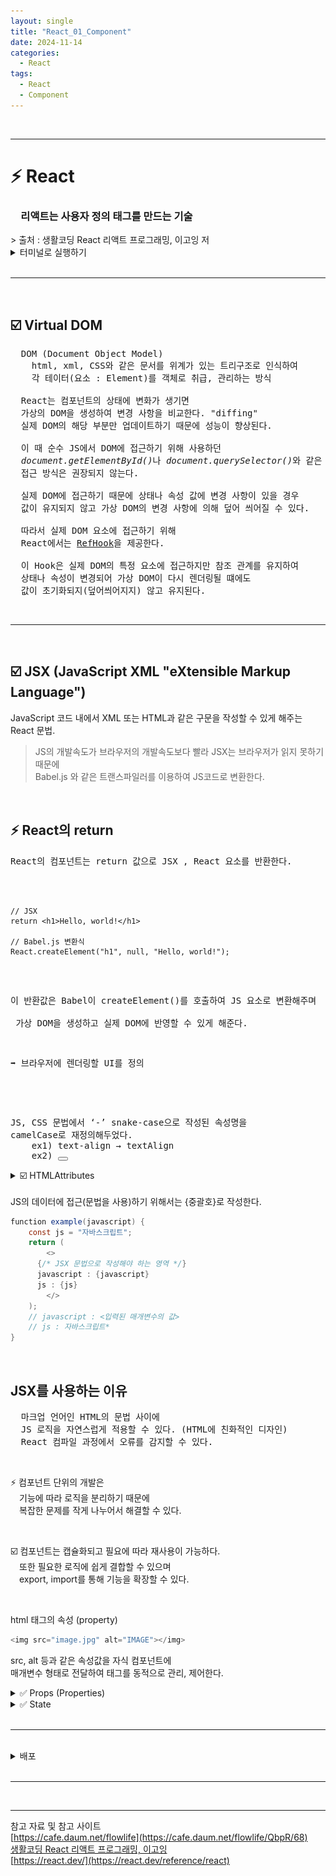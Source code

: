 ```yaml
---
layout: single
title: "React_01_Component"
date: 2024-11-14
categories:
  - React
tags:
  - React
  - Component
---
```


<br>

---

# ⚡️ React

<h3>&emsp;리액트는 사용자 정의 태그를 만드는 기술</h3>
> 출처 : 생활코딩 React 리액트 프로그래밍, 이고잉 저


<details>
<summary>터미널로 실행하기</summary>
<div markdown="1">
Node.js -> 플랫폼을 위해 설치 <br>
설치 주소 : [https://nodejs.org/en](https://nodejs.org/en)
</div>

프로젝트 생성 및 실행 
<pre><code>
// 프로젝트 폴더 생성
%> npx create-react-app 프로젝트명

// 실행 (실습용 서버로 실행 _ 포트번호 3000)
%> npm start 
// 위와 동일
%> npm run start 
</code></pre>

</details>

<br>
<hr>
<br>

## ☑️ Virtual DOM
<pre>
  DOM (Document Object Model)
    html, xml, CSS와 같은 문서를 위계가 있는 트리구조로 인식하여
    각 테이터(요소 : Element)를 객체로 취급, 관리하는 방식

  React는 컴포넌트의 상태에 변화가 생기면 
  가상의 DOM을 생성하여 변경 사항을 비교한다. "diffing"
  실제 DOM의 해당 부분만 업데이트하기 때문에 성능이 향상된다.

  이 때 순수 JS에서 DOM에 접근하기 위해 사용하던 
  <i>document.getElementById()</i>나 <i>document.querySelector()</i>와 같은
  접근 방식은 권장되지 않는다.

  실제 DOM에 접근하기 때문에 상태나 속성 값에 변경 사항이 있을 경우
  값이 유지되지 않고 가상 DOM의 변경 사항에 의해 덮어 씌어질 수 있다.

  따라서 실제 DOM 요소에 접근하기 위해
  React에서는 <a href="#RefHook">RefHook</a>을 제공한다.
  
  이 Hook은 실제 DOM의 특정 요소에 접근하지만 참조 관계를 유지하여 
  상태나 속성이 변경되어 가상 DOM이 다시 렌더링될 떄에도 
  값이 초기화되지(덮어씌어지지) 않고 유지된다.
</pre>

<br>
<hr>
<br>

## ☑️ JSX (JavaScript XML "eXtensible Markup Language")

JavaScript 코드 내에서 XML 또는 HTML과 같은 구문을 작성할 수 있게 해주는 React 문법. <br>
> JS의 개발속도가 브라우저의 개발속도보다 빨라 JSX는 브라우저가 읽지 못하기 때문에 <br>
Babel.js 와 같은 트랜스파일러를 이용하여 JS코드로 변환한다. <br>

<br>

## ⚡️ React의 return
<pre>
React의 컴포넌트는 return 값으로 JSX , React 요소를 반환한다. <br>

<pre class="highlight"><code>
// JSX
return &lt;h1&gt;Hello, world!&lt;/h1&gt;

// Babel.js 변환식
React.createElement("h1", null, "Hello, world!");
</code></pre>

이 반환값은 Babel이 createElement()를 호출하여 JS 요소로 변환해주며 <br>
가상 DOM을 생성하고 실제 DOM에 반영할 수 있게 해준다. <br>

➡️ 브라우저에 렌더링할 UI를 정의 <br>

</pre>

<br>

<pre>
JS, CSS 문법에서 ‘-’ snake-case으로 작성된 속성명을
camelCase로 재정의해두었다.
    ex1) text-align → textAlign
    ex2) <button onClick=””></button>
</pre>

<details>
<summary>☑️ HTMLAttributes</summary>
<li>기본 속성</li>
<div markdown="1">

```javascript
interface HTMLAttributes<T> extends AriaAttributes, DOMAttributes<T> {
  // React-specific Attributes
  defaultChecked?: boolean | undefined;
  defaultValue?: string | number | readonly string[] | undefined;
  suppressContentEditableWarning?: boolean | undefined;
  suppressHydrationWarning?: boolean | undefined;
  
  // Standard HTML Attributes
  accessKey?: string | undefined;
  autoCapitalize?: "off" | "none" | "on" | "sentences" | "words" | "characters" | undefined | (string & {});
  autoFocus?: boolean | undefined;
  className?: string | undefined;
  contentEditable?: Booleanish | "inherit" | "plaintext-only" | undefined;
  contextMenu?: string | undefined;
  dir?: string | undefined;
  draggable?: Booleanish | undefined;
  enterKeyHint?: "enter" | "done" | "go" | "next" | "previous" | "search" | "send" | undefined;
  hidden?: boolean | undefined;
  id?: string | undefined;
  lang?: string | undefined;
  nonce?: string | undefined;
  slot?: string | undefined;
  spellCheck?: Booleanish | undefined;
  style?: CSSProperties | undefined;
  tabIndex?: number | undefined;
  title?: string | undefined;
  translate?: "yes" | "no" | undefined;
  
  // Unknown
  radioGroup?: string | undefined; // <command>, <menuitem>
  
  // WAI-ARIA
  role?: AriaRole | undefined;
  
  // RDFa Attributes
  about?: string | undefined;
  content?: string | undefined;
  datatype?: string | undefined;
  inlist?: any;
  prefix?: string | undefined;
  property?: string | undefined;
  rel?: string | undefined;
  resource?: string | undefined;
  rev?: string | undefined;
  typeof?: string | undefined;
  vocab?: string | undefined;
  
  // Non-standard Attributes
  autoCorrect?: string | undefined;
  autoSave?: string | undefined;
  color?: string | undefined;
  itemProp?: string | undefined;
  itemScope?: boolean | undefined;
  itemType?: string | undefined;
  itemID?: string | undefined;
  itemRef?: string | undefined;
  results?: number | undefined;
  security?: string | undefined;
  unselectable?: "on" | "off" | undefined;
  
  // Living Standard
  /**
    * Hints at the type of data that might be entered by the user while editing the element or its contents
    * @see {@link https://html.spec.whatwg.org/multipage/interaction.html#input-modalities:-the-inputmode-attribute}
    */
  inputMode?: "none" | "text" | "tel" | "url" | "email" | "numeric" | "decimal" | "search" | undefined;
  /**
    * Specify that a standard HTML element should behave like a defined custom built-in element
    * @see {@link https://html.spec.whatwg.org/multipage/custom-elements.html#attr-is}
    */
  is?: string | undefined;
}
```
</div>
</details>

<br>
JS의 데이터에 접근(문법을 사용)하기 위해서는 {중괄호}로 작성한다.

```java
function example(javascript) {
	const js = "자바스크립트";
	return (
		<>
      {/* JSX 문법으로 작성해야 하는 영역 */}
      javascript : {javascript}
      js : {js}
		</>
	); 
	// javascript : <입력된 매개변수의 값>
	// js : 자바스크립트*
}
```
<br>

## JSX를 사용하는 이유
<pre>
  마크업 언어인 HTML의 문법 사이에 
  JS 로직을 자연스럽게 적용할 수 있다. (HTML에 친화적인 디자인)
  React 컴파일 과정에서 오류를 감지할 수 있다.
</pre>
<br>

⚡️ 컴포넌트 단위의 개발은<br>
&emsp;기능에 따라 로직을 분리하기 때문에<br>
&emsp;복잡한 문제를 작게 나누어서 해결할 수 있다.<br>

<br>

☑️ 컴포넌트는 캡슐화되고 필요에 따라 재사용이 가능하다.<br>
&emsp;또한 필요한 로직에 쉽게 결합할 수 있으며<br>
&emsp;export, import를 통해 기능을 확장할 수 있다.<br>

<br>

html 태그의 속성 (property)
```java
<img src="image.jpg" alt="IMAGE"></img>
```
src, alt 등과 같은 속성값을 자식 컴포넌트에 <br>
매개변수 형태로 전달하여 태그를 동적으로 관리, 제어한다. <br>


<details><!-- Props Start -->
<summary class='summary-title'>✅ Props (Properties)</summary>
<li>부모 컴포넌트의 데이터를 자식 컴포넌트로 전달할 때 <br>
&emsp;&ensp;사용되는 읽기 전용 데이터 (수정 불가)</li>
<li>부모 → 자식 방향으로만 데이터를 전달할 수 있다.</li>
<li>함수형 컴포넌트와 클래스 컴포넌트 모두 사용할 수 있다.<br>
&emsp;&ensp;사용방식에는 차이가 있다</li>
<br>

<details><!-- 클래스 컴포넌트 Start -->
<summary>클래스 컴포넌트</summary>
<li>매개변수로 props를 전달받지 않아도 <br>
&emsp;&ensp;this 키워드를 통해 props 변수에 접근할 수 있다.</li>

<div markdown="1">

```java
// 부모에서 자식 컴포넌트 호출
<EaseHee name={name} age={age}/>

// 
 class EaseHee extends Component {
	render() {
		return <>{this.props.name} : {this.props.age}</>
	}
}
```
</div>
</details><!-- 클래스 컴포넌트 End -->


<details>
<summary>함수형 컴포넌트</summary>
<li>매개변수로 props를 전달받아야 하고 <br>
&emsp;&ensp;{중괄호}를 통해 JS의 변수명으로 직접 전달 받을 수도 있다.</li>
<div markdown="1">

```java
const EaseHee = props => {
	return <>{props.name} : {props.age}</>
}

// 여기서 매개변수명은 자유롭게 설정할 수 있다. 한글도 가능하다
const EaseHee = 유기력 => {
	return <>{유기력.name} : {유기력.age}</>
}

// {변수명}으로 직접 접근 가능
const EaseHee = {age, name} => {
	return <>{name} : {age}<>
}
```
</div>
</details><!-- 함수형 컴포넌트 End -->
</details><!-- Props End -->


<details><!-- State Start -->
<summary class='summary-title'>✅ State</summary>
<li>컴포넌트 내부에서 컴포넌트의 상태를 관리하는 동적 데이터</li>
&emsp;props : 부모로부터 전달받은 데이터 “수정 불가” <br>
&emsp;state : 컴포넌트 내부 데이터 “수정 가능” <br>
<br>

<li>데이터가 변화하면 state가 업데이트되어 컴포넌트가 ReRendering된다.</li>

<details><!-- 클래스 컴포넌트 start -->
<summary class=''>클래스 컴포넌트</summary>
<li>변수의 값을 수정할 함수를 정의 & setState() 호출</li>
<li>this.state 를 통해 접근 가능</li>
<li>State HOOK 사용</li>
<li>함수 내 setState() 호출</li>

<details>
<summary class=''>코드 연습</summary>

<div markdown="1">

```java
import { Component, useState, useEffect } from "react";

import HookTest from "./mydir/HookTest";
import HookTest2 from "./mydir/HookTest2";

/***** 클래스에서 state를 사용하는 방법 *****/

class App extends Component {
  /**
    * props, state 의 데이터가 변경되면 
    *  가상 DOM이 실제 DOM의 데이터를 변경한다. 
    *  -> re-rendering "변경된 데이터만 수정"
    * 
    * state 상태 변수 
    *  : 컴포넌트 내부에서 사용(관리)하는 동적 데이터 
    *  JSON 타입으로 데이터를 저장
    */
  state = {
    // 클래스의 지역 변수 : state 상태 변수 (자바의 private member field 개념)
    count:0,
  }

  countUpdate(n) {
    /* Virtual DOM 이 Re-Rendering */
    this.setState({count : n}); // 이미 구현된 함수를 호출. (key : value)를 JSON 형식으로 전달한다.
  }

  render() {
    /* 참조 변수의 필드에 접근하여 데이터를 치환할 수 있다. */
    const that = this; /* 참조값을 치환 */
    const status = that.state;  
    const {state} = this; // {중괄호}를 이용하면 필드에 직접 접근하여 데이터를 반환할 수 있다.
    const state2 = this.state;
    const {count} = this.state;
    const c = this.state.count;

    console.log(state === state2); // true
    console.log(state == state2); // true
    
    return (
      <div>
        <h2>클래스형 컴포넌트 지역변수 state</h2>
        that.state.count : {that.state.count} <br></br>
        status.count : {status.count} <br></br> {/* 변수의 참조값을 치환하기 때문에 필드 멤버로 접근할 수 있다. (당연한 얘기) */}
        this.state.count : {this.state.count} <br></br>
        state.count : {state.count} <br></br>
        count : {count} <br></br>
        c : {c} <br></br>
        {console.log(c)}{/* { 여기는 그냥 자바스크립트다.. } */}
        <button /* JS의 onclick과 다르다! */ onClick={() => {
          /* { JS의 영역 } 에서는 {count} 가 아니라 count 로 바로 접근한다. */
          this.countUpdate(count+1); 
        }}>증가 1</button> <br></br>
        <button onClick={() => this.countUpdate(count + 2)} > + 2 </button>
        <br></br>
        <hr></hr>
        <HookTest/>
        <hr></hr>
        <HookTest2></HookTest2>
      </div>
    );
  }
}
```
</div>

</details>

<details>
<summary class=''>축약본</summary>

<div markdown="1">

```java
import { Component, useState, useEffect } from "react";

/***** 클래스에서 state를 사용하는 방법 *****/
class App extends Component {
  state = {count:0}
  /* this 키워드를 이용하여 setState() 호출 */
  const countUpdate = n => this.setState({count : n});

  render() {
    const {count} = this.state;

    return (
      <div>
        count : {count} <br></br>
        <button onClick={() => this.countUpdate(count + 1)}> + 1</button>
      </div>
    );
  }
}
```
</div>

</details>
</details><!-- 클래스 컴포넌트 End -->


<details><!-- 함수형 컴포넌트 start -->
<summary class=''>함수형 컴포넌트</summary>
<li>useState() 를 이용하여 함수 내 지역 변수를 선언하는 개념</li>
<div markdown="1">

```java
/* useState */
const [count, setCount] = useState(0);
const countUpdate = 매개변수 => setCount(count + 매개변수);
```
</div>

<details>
<summary class=''>코드연습</summary>

<div markdown="1">

```java
/***** 함수 타입에서 state를 사용하는 방법 *****/

const Application = () => {
  /* useState */
  const [count, setCount] = useState(0);
  const countUpdate = 매개변수 => setCount(count + 매개변수);

  /* useEffect : 변화가 생기면 호출되는 함수 */
  useEffect(() => {
    document.title = `클릭 횟수 : ${count}회`; // 페이지의 제목을 동적으로 변경할 수 있다.
    let 지역변수 = 1; // 한글도 되네... 
    console.log("========== " + (지역변수 + count) + " =========="); // ()로 묶지 않으면 기본데이터와 참조변수가 서로 연산되지 않기 때문에 문자열로 나열된다. 1 + 1 = 11
  }, [count]); // 변화를 추적할 변수를 배열로 두번째 인자에 전달

  return (
    <div> {/* className 을 주려면 <>로 하면 안 된다 (당연한 얘기) */}
      number : {count} &nbsp;
      <button onClick={() => countUpdate(1)}>증가 1</button>
      <br></br>
      <hr></hr>
      <HookTest/>
      <hr></hr>
      <HookTest2></HookTest2>
    </div>
  );
}
```
</div>
</details>

</details><!-- 함수형 컴포넌트 End -->
</details><!-- State End -->

<br>
<hr>
<br>



<details>
<summary>배포</summary>

<div markdown="1">

&emsp; 1. 서버 주소 입력 
```
// package.json
”homepage” : “http://Domain:Port/API/”
```


&emsp; 2. 프로젝트 빌드
```
%> npm run build
%> npm install -g serve
```

&emsp; 3. 서버 프로젝트 내 주입 후 실행
<br>
![](/assets/image/2024-11-14_React_Distribution.png)
  

&emsp; 4. 이후 스프링 프로젝트 배포 (jar)
```
%> ./gradlew build

%> cd build/lib

%> java -jar 프로젝트명-0.0.1-SNAPSHOT.jar
```
</div>
</details>


<br>
<hr>
<br>


---

참고 자료 및 참고 사이트 <br>
[https://cafe.daum.net/flowlife](https://cafe.daum.net/flowlife/QbpR/68) <br>
[생활코딩 React 리액트 프로그래밍, 이고잉](https://wikibook.co.kr/react-rev/) <br>
[https://react.dev/](https://react.dev/reference/react)
